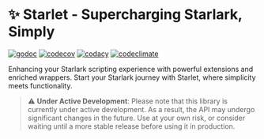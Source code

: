 # :sparkles: Starlet - Supercharging Starlark, Simply

[![godoc](https://pkg.go.dev/badge/github.com/1set/starlet.svg)](https://pkg.go.dev/github.com/1set/starlet)
[![codecov](https://codecov.io/github/1set/starlet/branch/master/graph/badge.svg?token=M1tauam4Hw)](https://codecov.io/github/1set/starlet)
[![codacy](https://app.codacy.com/project/badge/Grade/4e9c3f67a9574e6caa1b0d4706535815)](https://app.codacy.com/gh/1set/starlet/dashboard?utm_source=gh&utm_medium=referral&utm_content=&utm_campaign=Badge_grade)
[![codeclimate](https://api.codeclimate.com/v1/badges/290ec0cc3261d16c423f/maintainability)](https://codeclimate.com/github/1set/starlet/maintainability)

Enhancing your Starlark scripting experience with powerful extensions and enriched wrappers. Start your Starlark journey with Starlet, where simplicity meets functionality.

> :warning: **Under Active Development**: Please note that this library is currently under active development. As a result, the API may undergo significant changes in the future. Use at your own risk, or consider waiting until a more stable release before using it in production.
